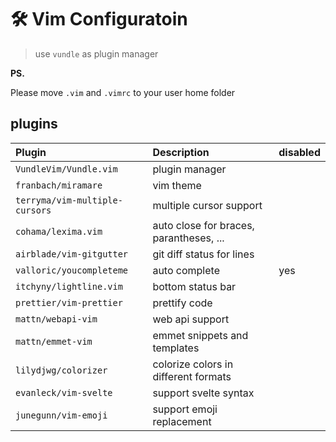 # 🛠️ **Vim Configuratoin**

> use `vundle` as plugin manager

**PS.**

Please move `.vim` and `.vimrc` to your user home folder

## plugins

|Plugin|Description|disabled|
|:---|:---|:---|
|`VundleVim/Vundle.vim`|plugin manager|
|`franbach/miramare`|vim theme||
|`terryma/vim-multiple-cursors`|multiple cursor support||
|`cohama/lexima.vim`|auto close for braces, parantheses, ...||
|`airblade/vim-gitgutter`|git diff status for lines||
|`valloric/youcompleteme`|auto complete|yes|
|`itchyny/lightline.vim`|bottom status bar|
|`prettier/vim-prettier`|prettify code||
|`mattn/webapi-vim`|web api support||
|`mattn/emmet-vim`|emmet snippets and templates||
|`lilydjwg/colorizer`|colorize colors in different formats||
|`evanleck/vim-svelte`|support svelte syntax|
|`junegunn/vim-emoji`|support emoji replacement|
